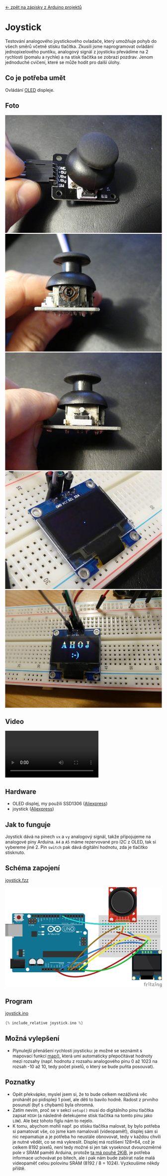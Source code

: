 [← zpět na zápisky z Arduino projektů](../index.md)

# Joystick
Testování analogového joystickového ovladače, který umožňuje pohyb do všech směrů včetně stisku tlačítka. Zkusili jsme naprogramovat ovládání jednopixelového puntíku, analogový signál z joysticku převádíme na 2 rychlosti (pomalu a rychle) a na stisk tlačítka se zobrazí pozdrav. Jenom jednoduché cvičení, které se může hodit pro další úlohy.

## Co je potřeba umět
Ovládání [OLED](../oled/oled.md) displeje.

## Foto
![](P1130792.JPG)
![](P1130790.JPG)
![](P1130791.JPG)
![](P1130793.JPG)
![](P1130796.JPG)

## Video

<div markdown="0">
    <video controls>
        <source src="joystick.mp4" type="video/mp4">
        Bohužel, váš prohlížeč neumí HTML5 video. <a href="joystick.mp4">Přehrajte si jej jako soubor.</a>
    </video>
</div>

## Hardware
* OLED displej, my použili SSD1306 ([Aliexpress](https://www.aliexpress.com/wholesale?catId=0&initiative_id=SB_20170322115850&SearchText=OLED+0.96))
* joystick ([Aliexpress](https://www.aliexpress.com/wholesale?ltype=wholesale&d=y&origin=y&isViewCP=y&catId=0&initiative_id=SB_20170429111439&SearchText=arduino+joystick&blanktest=0&tc=af))

## Jak to funguje
Joystick dává na pinech `vx` a `vy` analogový signál, takže připojujeme na analogové piny Arduina. `A4` a `A5` máme rezervované pro I2C z OLED, tak si vybereme jiné 2. Pin `switch` pak dává digitální hodnotu, zda je tlačítko stisknuto.

## Schéma zapojení
[joystick.fzz](joystick.fzz)

[![schema](joystick_bb.png)](joystick_bb.png)

## Program
[joystick.ino](joystick.ino)
```c++
{% include_relative joystick.ino %}
```
## Možná vylepšení
* Plynulejší přenášení rychlosti joysticku: je možné se seznámit s mapovací funkcí [map()](https://www.arduino.cc/en/reference/map), která umí automaticky přepočítávat hodnoty mezi rozsahy (např. hodnotu z rozsahu analogového pinu 0 až 1023 na rozsah -10 až 10, tedy počet pixelů, o který se bude puňta posouvat).

## Poznatky
* Opět překvápko, myslel jsem si, že to bude celkem nezáživná věc prohánět po pidispleji 1 pixel, ale děti to bavilo hodně. Radost z prvního posunutí (byť s chybami) byla ohromná.
* Zatím nevím, proč se v sekci `setup()` musí do digitálního pinu tlačítka zapsat `HIGH` (a následně detekujeme stisk tlačítka na tomto pinu jako `LOW`). Ale bez tohoto fíglu nám to nejelo.
* K tomu, abychom mohli např. po stisku tlačítka malovat, by bylo potřeba si pamatovat vše, co jsme kam namalovali (videopaměť), displej sám si nic nepamatuje a je potřeba ho neustále obnovovat, tedy v každou chvíli je nutné vědět, co se má vykreslit. Displej má rozlišení 128×64, což je celkem 8192 pixelů, není tedy možné si jen tak vyseknout dvourozměrné pole v SRAM paměti Arduina, protože [ta má pouhé 2KiB](https://www.arduino.cc/en/tutorial/memory), je potřeba informace uchovávat po bitech, ale i pak nám bude zabírat naše malá videopaměť celou polovinu SRAM (8192 / 8 = 1024). Vyzkoušíme někdy příště.
